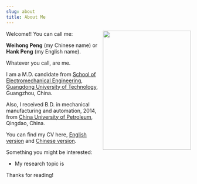 ```yaml
---
slug: about
title: About Me
---
```

<div style=float:right>
  <img src="https://github.com/HankPPeng/HankPeng.com/blob/master/images/my%20photo.jpg?raw=true" height=324px width=240px >
</div>

Welcome!! You can call me:

**Weihong Peng** (my Chinese name) or
**Hank Peng** (my English name).

Whatever you call, are me.

I am a M.D. candidate from <u>[School of Electromechanical Engineering](http://jdgcxy.gdut.edu.cn/)</u>, 
<u>[Guangdong University of Technology](http://www.gdut.edu.cn/)</u>, Guangzhou, China.

Also, I received B.D. in mechanical manufacturing and automation, 2014, from <u>[China University of Petroleum](http://www.upc.edu.cn/)</u>, Qingdao, China.

You can find my CV here, [English version]() 
and [Chinese version]().

Something you might be interested:

* My research topic is 




Thanks for reading!
